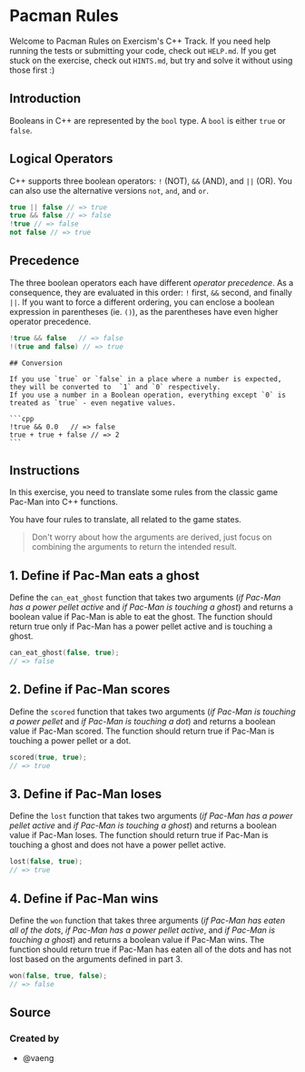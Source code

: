 # Pacman Rules

Welcome to Pacman Rules on Exercism's C++ Track.
If you need help running the tests or submitting your code, check out `HELP.md`.
If you get stuck on the exercise, check out `HINTS.md`, but try and solve it without using those first :)

## Introduction

Booleans in C++ are represented by the `bool` type.
A `bool` is either `true` or `false`.

## Logical Operators

C++ supports three boolean operators: `!` (NOT), `&&` (AND), and `||` (OR).
You can also use the alternative versions `not`, `and`, and `or`.

```cpp
true || false // => true
true && false // => false
!true // => false
not false // => true
```

## Precedence

The three boolean operators each have different _operator precedence_.
As a consequence, they are evaluated in this order: `!` first, `&&` second, and finally `||`.
If you want to force a different ordering, you can enclose a boolean expression in parentheses (ie. `()`), as the parentheses have even higher operator precedence.

```cpp
!true && false   // => false
!(true and false) // => true
```

~~~~exercism/advanced
## Conversion

If you use `true` or `false` in a place where a number is expected, they will be converted to  `1` and `0` respectively.
If you use a number in a Boolean operation, everything except `0` is treated as `true` - even negative values.

```cpp
!true && 0.0   // => false
true + true + false // => 2
```
~~~~

## Instructions

In this exercise, you need to translate some rules from the classic game Pac-Man into C++ functions.

You have four rules to translate, all related to the game states.

> Don't worry about how the arguments are derived, just focus on combining the arguments to return the intended result.

## 1. Define if Pac-Man eats a ghost

Define the `can_eat_ghost` function that takes two arguments (_if Pac-Man has a power pellet active_ and _if Pac-Man is touching a ghost_) and returns a boolean value if Pac-Man is able to eat the ghost. The function should return true only if Pac-Man has a power pellet active and is touching a ghost.

```cpp
can_eat_ghost(false, true);
// => false
```

## 2. Define if Pac-Man scores

Define the `scored` function that takes two arguments (_if Pac-Man is touching a power pellet_ and _if Pac-Man is touching a dot_) and returns a boolean value if Pac-Man scored. The function should return true if Pac-Man is touching a power pellet or a dot.

```cpp
scored(true, true);
// => true
```

## 3. Define if Pac-Man loses

Define the `lost` function that takes two arguments (_if Pac-Man has a power pellet active_ and _if Pac-Man is touching a ghost_) and returns a boolean value if Pac-Man loses. The function should return true if Pac-Man is touching a ghost and does not have a power pellet active.

```cpp
lost(false, true);
// => true
```

## 4. Define if Pac-Man wins

Define the `won` function that takes three arguments (_if Pac-Man has eaten all of the dots_, _if Pac-Man has a power pellet active_, and _if Pac-Man is touching a ghost_) and returns a boolean value if Pac-Man wins. The function should return true if Pac-Man has eaten all of the dots and has not lost based on the arguments defined in part 3.

```cpp
won(false, true, false);
// => false
```

## Source

### Created by

- @vaeng